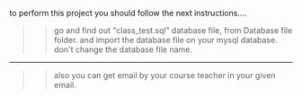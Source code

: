to perform this project you should follow the next instructions....
>>go and find out "class_test.sql" database file, from Database file folder. 
>>and import the database file on your mysql database.
>>don't change the database file name.
-------------------------------------------------------
>>also you can get email by your course teacher in your given email.
